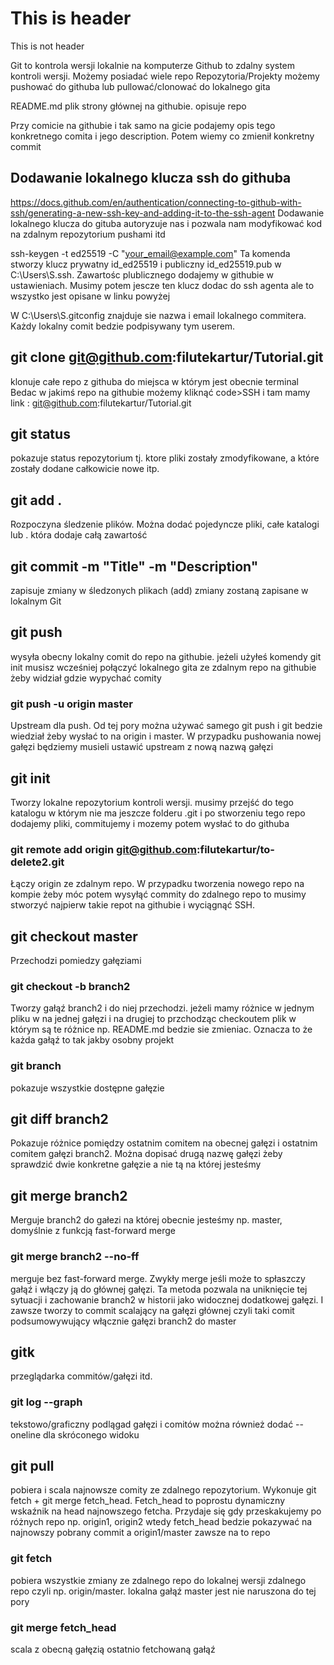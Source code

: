 # This is header
This is not header

Git to kontrola wersji lokalnie na komputerze
Github to zdalny system kontroli wersji. Możemy posiadać wiele repo
Repozytoria/Projekty możemy pushować do githuba lub pullować/clonować do lokalnego gita

README.md plik strony głównej na githubie. opisuje repo

Przy comicie na githubie i tak samo na gicie podajemy opis tego konkretnego comita i jego description. Potem wiemy co zmienił konkretny commit

## Dodawanie lokalnego klucza ssh do githuba
https://docs.github.com/en/authentication/connecting-to-github-with-ssh/generating-a-new-ssh-key-and-adding-it-to-the-ssh-agent
Dodawanie lokalnego klucza do gituba autoryzuje nas i pozwala nam modyfikować kod na zdalnym repozytorium pushami itd

ssh-keygen -t ed25519 -C "your_email@example.com"
Ta komenda stworzy klucz prywatny id_ed25519 i publiczny id_ed25519.pub w C:\Users\S\.ssh. Zawartośc plublicznego dodajemy w githubie w ustawieniach.
Musimy potem jescze ten klucz dodac do ssh agenta ale to wszystko jest opisane w linku powyżej

W C:\Users\S\.gitconfig znajduje sie nazwa i email lokalnego commitera. Każdy lokalny comit bedzie podpisywany tym userem.


## git clone git@github.com:filutekartur/Tutorial.git
klonuje całe repo z githuba do miejsca w którym jest obecnie terminal
Bedac w jakimś repo na githubie możemy kliknąć code>SSH i tam mamy link : git@github.com:filutekartur/Tutorial.git

## git status
pokazuje status repozytorium tj. ktore pliki zostały zmodyfikowane, a które zostały dodane całkowicie nowe itp.


## git add .
Rozpoczyna śledzenie plików. Można dodać pojedyncze pliki, całe katalogi lub . która dodaje całą zawartość

## git commit -m "Title" -m "Description"
zapisuje zmiany w śledzonych plikach (add) zmiany zostaną zapisane w lokalnym Git 

## git push
wysyła obecny lokalny comit do repo na githubie. jeżeli użyłeś komendy git init musisz wcześniej połączyć lokalnego gita ze zdalnym repo na githubie żeby widział gdzie wypychać comity
### git push -u origin master
Upstream dla push. Od tej pory można używać samego git push i git bedzie wiedział żeby wysłać to na origin i master. W przypadku pushowania nowej gałęzi będziemy musieli ustawić upstream z nową nazwą gałęzi

## git init
Tworzy lokalne repozytorium kontroli wersji. musimy przejść do tego katalogu w którym nie ma jeszcze folderu .git i po stworzeniu tego repo dodajemy pliki, commitujemy i mozemy potem wysłać to do githuba
### git remote add origin git@github.com:filutekartur/to-delete2.git
Łączy origin ze zdalnym repo. W przypadku tworzenia nowego repo na kompie żeby móc potem wysyłąć commity do zdalnego repo to musimy stworzyć najpierw takie repot na githubie i wyciągnąć SSH.

## git checkout master
Przechodzi pomiedzy gałęziami
### git checkout -b branch2
Tworzy gałąź branch2 i do niej przechodzi. jeżeli mamy różnice w jednym pliku w na jednej gałęzi i na drugiej to przchodząc checkoutem plik w którym są te różnice np. README.md bedzie sie zmieniac.
Oznacza to że każda gałąź to tak jakby osobny projekt
### git branch
pokazuje wszystkie dostępne gałęzie

## git diff branch2
Pokazuje różnice pomiędzy ostatnim comitem na obecnej gałęzi i ostatnim comitem gałęzi branch2. Można dopisać drugą nazwę gałęzi żeby sprawdzić dwie konkretne gałęzie a nie tą na której jesteśmy

## git merge branch2
Merguje branch2 do gałezi na której obecnie jesteśmy np. master, domyślnie z funkcją fast-forward merge
### git merge branch2 --no-ff
merguje bez fast-forward merge. Zwykły merge jeśli może to spłaszczy gałąź i włączy ją do głównej gałęzi. Ta metoda pozwala na uniknięcie tej sytuacji i zachowanie branch2 w historii jako widocznej dodatkowej gałęzi. I zawsze tworzy to commit scalający na gałęzi głównej czyli taki comit podsumowywujący włącznie gałęzi branch2 do master

## gitk
przeglądarka commitów/gałęzi itd.
### git log --graph
tekstowo/graficzny podlągad gałęzi i comitów można również dodać --oneline dla skróconego widoku

## git pull
pobiera i scala najnowsze comity ze zdalnego repozytorium. Wykonuje git fetch + git merge fetch_head. Fetch_head to poprostu dynamiczny wskaźnik na head najnowszego fetcha. Przydaje się gdy przeskakujemy po różnych repo np. origin1, origin2 wtedy fetch_head bedzie pokazywać na najnowszy pobrany commit a origin1/master zawsze na to repo
### git fetch
pobiera wszystkie zmiany ze zdalnego repo do lokalnej wersji zdalnego repo czyli np. origin/master. lokalna gałąź master jest nie naruszona do tej pory
### git merge fetch_head
scala z obecną gałęzią ostatnio fetchowaną gałąź
